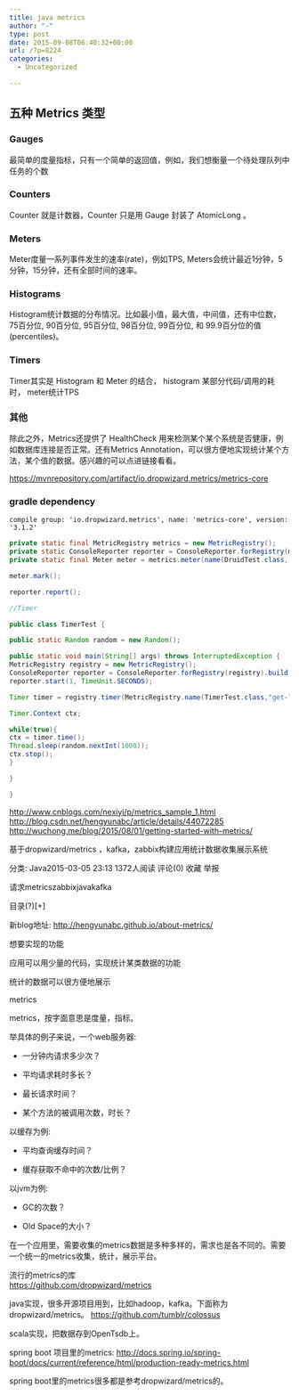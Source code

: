 ```yaml
---
title: java metrics
author: "-"
type: post
date: 2015-09-08T06:40:32+00:00
url: /?p=8224
categories:
  - Uncategorized

---
```

## 五种 Metrics 类型

### Gauges
最简单的度量指标，只有一个简单的返回值，例如，我们想衡量一个待处理队列中任务的个数

### Counters
Counter 就是计数器，Counter 只是用 Gauge 封装了 AtomicLong 。

### Meters
Meter度量一系列事件发生的速率(rate)，例如TPS, Meters会统计最近1分钟，5分钟，15分钟，还有全部时间的速率。

### Histograms
Histogram统计数据的分布情况。比如最小值，最大值，中间值，还有中位数，75百分位, 90百分位, 95百分位, 98百分位, 99百分位, 和 99.9百分位的值(percentiles)。

### Timers
Timer其实是 Histogram 和 Meter 的结合， histogram 某部分代码/调用的耗时， meter统计TPS
  
### 其他  
除此之外，Metrics还提供了 HealthCheck 用来检测某个某个系统是否健康，例如数据库连接是否正常。还有Metrics Annotation，可以很方便地实现统计某个方法，某个值的数据。感兴趣的可以点进链接看看。

https://mvnrepository.com/artifact/io.dropwizard.metrics/metrics-core

### gradle dependency
    compile group: 'io.dropwizard.metrics', name: 'metrics-core', version: '3.1.2'

```java
private static final MetricRegistry metrics = new MetricRegistry();
private static ConsoleReporter reporter = ConsoleReporter.forRegistry(metrics).build();
private static final Meter meter = metrics.meter(name(DruidTest.class, "request"));

meter.mark();

reporter.report();

//Timer

public class TimerTest {

public static Random random = new Random();

public static void main(String[] args) throws InterruptedException {
MetricRegistry registry = new MetricRegistry();
ConsoleReporter reporter = ConsoleReporter.forRegistry(registry).build();
reporter.start(1, TimeUnit.SECONDS);

Timer timer = registry.timer(MetricRegistry.name(TimerTest.class,"get-latency"));

Timer.Context ctx;

while(true){
ctx = timer.time();
Thread.sleep(random.nextInt(1000));
ctx.stop();
}

}

}

```

http://www.cnblogs.com/nexiyi/p/metrics_sample_1.html  
http://blog.csdn.net/hengyunabc/article/details/44072285  
http://wuchong.me/blog/2015/08/01/getting-started-with-metrics/

基于dropwizard/metrics ，kafka，zabbix构建应用统计数据收集展示系统
  
分类:  Java2015-03-05 23:13 1372人阅读 评论(0) 收藏 举报
  
请求metricszabbixjavakafka

目录(?)[+]

新blog地址: http://hengyunabc.github.io/about-metrics/
  
想要实现的功能
  
应用可以用少量的代码，实现统计某类数据的功能
  
统计的数据可以很方便地展示
  
metrics
  
metrics，按字面意思是度量，指标。

举具体的例子来说，一个web服务器: 
  
- 一分钟内请求多少次？
  
- 平均请求耗时多长？
  
- 最长请求时间？
  
- 某个方法的被调用次数，时长？

以缓存为例: 
  
- 平均查询缓存时间？
  
- 缓存获取不命中的次数/比例？

以jvm为例: 
  
- GC的次数？
  
- Old Space的大小？

在一个应用里，需要收集的metrics数据是多种多样的，需求也是各不同的。需要一个统一的metrics收集，统计，展示平台。

流行的metrics的库  
https://github.com/dropwizard/metrics
  
java实现，很多开源项目用到，比如hadoop，kafka。下面称为dropwizard/metrics。
https://github.com/tumblr/colossus
  
scala实现，把数据存到OpenTsdb上。

spring boot 项目里的metrics: 
http://docs.spring.io/spring-boot/docs/current/reference/html/production-ready-metrics.html

spring boot里的metrics很多都是参考dropwizard/metrics的。

